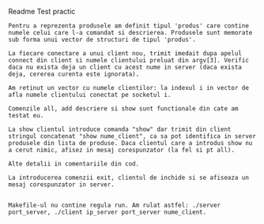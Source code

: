 
Readme Test practic

	Pentru a reprezenta produsele am definit tipul 'produs' care contine numele celui care l-a comandat si descrierea. Produsele sunt memorate sub forma unui vector de structuri de tipul 'produs'.

	La fiecare conectare a unui client nou, trimit imedait dupa apelul connect din client si numele clientului preluat din argv[3]. Verific daca nu exista deja un client cu acest nume in server (daca exista deja, cererea curenta este ignorata). 

	Am retinut un vector cu numele clientilor: la indexul i in vector de afla numele clientului conectat pe socketul i.

	Comenzile all, add descriere si show sunt functionale din cate am testat eu.

	La show clientul introduce comanda "show" dar trimit din client stringul concatenat "show nume_client", ca sa pot identifica in server produsele din lista de produse. Daca clientul care a introdus show nu a cerut nimic, afisez in mesaj corespunzator (la fel si pt all).

	Alte detalii in comentariile din cod.

	La introducerea comenzii exit, clientul de inchide si se afiseaza un mesaj corespunzator in server.
	

	Makefile-ul nu contine regula run. Am rulat astfel: ./server port_server, ./client ip_server port_server nume_client.


